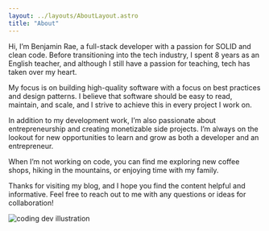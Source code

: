 ```yaml
---
layout: ../layouts/AboutLayout.astro
title: "About"
---
```


Hi, I’m Benjamin Rae, a full-stack developer with a passion for SOLID and clean code. Before transitioning into the tech industry, I spent 8 years as an English teacher, and although I still have a passion for teaching, tech has taken over my heart.

My focus is on building high-quality software with a focus on best practices and design patterns. I believe that software should be easy to read, maintain, and scale, and I strive to achieve this in every project I work on.

In addition to my development work, I’m also passionate about entrepreneurship and creating monetizable side projects. I’m always on the lookout for new opportunities to learn and grow as both a developer and an entrepreneur.

When I’m not working on code, you can find me exploring new coffee shops, hiking in the mountains, or enjoying time with my family.

Thanks for visiting my blog, and I hope you find the content helpful and informative. Feel free to reach out to me with any questions or ideas for collaboration!

<div>
  <img src="/assets/dev.svg" class="sm:w-1/2 mx-auto" alt="coding dev illustration">
</div>
